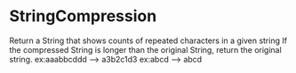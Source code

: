 # StringCompression
Return a String that shows counts of repeated characters in a given string
If the compressed String is longer than the original String, return the original string.
ex:aaabbcddd --> a3b2c1d3
ex:abcd --> abcd
